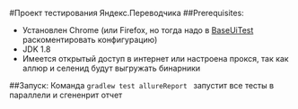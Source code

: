 #Проект тестирования Яндекс.Переводчика
##Prerequisites:
* Установлен Chrome (или Firefox, но тогда надо в [BaseUiTest](../blob/master/src/main/java/ru/atrofimov/uitest/BaseUiTest.java) раскоментировать конфигурацию)
* JDK 1.8
* Имеется открытый доступ в интернет или настроена прокся, так как аллюр и селенид будут выгружать бинарники

##Запуск:
Команда `gradlew test allureReport ` запустит все тесты в параллели и сгененрит отчет